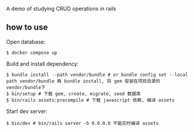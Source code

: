 A demo of studying CRUD operations in rails

## how to use

Open database:

```
$ docker compose up
```

Build and install dependency:

```
$ bundle install --path vendor/bundle # or bundle config set --local path vendor/bundle 再 bundle install, 将 gem 安装在项目目录的vendor/bundle下
$ bin/setup # 下载 gem, create, migrate, seed 数据库
$ bin/rails assets:precompile # 下载 javascript 依赖, 编译 assets
```

Start dev server:

```
$ bin/dev # bin/rails server -b 0.0.0.0 不能实时编译 assets
```
